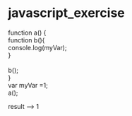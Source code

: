 # javascript_exercise
function a() { <br>
    function b(){  <br>
       console.log(myVar);  <br>
       }                    <br>  
       b();                  <br>
 }                            <br>
  var myVar =1;                <br>
  a();                         <br>
  
  result --> 1             
